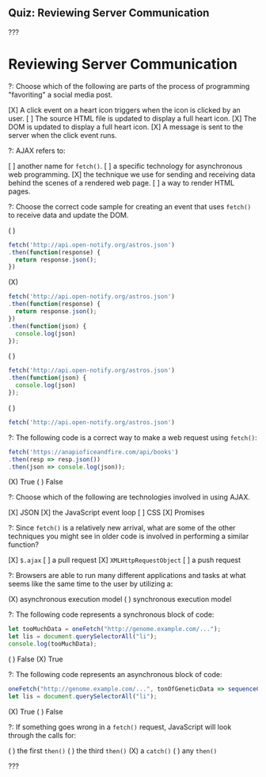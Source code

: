 ## Quiz: Reviewing Server Communication

???

# Reviewing Server Communication

?: Choose which of the following are parts of the process of programming "favoriting" a social media post.

[X] A click event on a heart icon triggers when the icon is clicked by an user. [ ] The source HTML file is updated to display a full heart icon. [X] The DOM is updated to display a full heart icon. [X] A message is sent to the server when the click event runs.

?: AJAX refers to:

[ ] another name for `fetch()`. [ ] a specific technology for asynchronous web programming. [X] the technique we use for sending and receiving data behind the scenes of a rendered web page. [ ] a way to render HTML pages.

?: Choose the correct code sample for creating an event that uses `fetch()` to receive data and update the DOM.

( )
```javascript
fetch('http://api.open-notify.org/astros.json')
.then(function(response) {
  return response.json();
})
```
(X)
```javascript
fetch('http://api.open-notify.org/astros.json')
.then(function(response) {
  return response.json();
})
.then(function(json) {
  console.log(json)
});
```
( )
```javascript
fetch('http://api.open-notify.org/astros.json')
.then(function(json) {
  console.log(json)
});
```
( )
```javascript
fetch('http://api.open-notify.org/astros.json')
```

?: The following code is a correct way to make a web request using `fetch()`:

```javascript
fetch('https://anapioficeandfire.com/api/books')
.then(resp => resp.json())
.then(json => console.log(json));
```

(X) True ( ) False

?: Choose which of the following are technologies involved in using AJAX.

[X] JSON [X] the JavaScript event loop [ ] CSS [X] Promises

?: Since `fetch()` is a relatively new arrival, what are some of the other techniques you might see in older code is involved in performing a similar function?

[X] `$.ajax` [ ] a pull request [X] `XMLHttpRequestObject` [ ] a push request

?: Browsers are able to run many different applications and tasks at what seems like the same time to the user by utilizing a:

(X) asynchronous execution model ( ) synchronous execution model

?: The following code represents a synchronous block of code:

```javascript
let tooMuchData = oneFetch("http://genome.example.com/...");
let lis = document.querySelectorAll("li");
console.log(tooMuchData);
```

( ) False (X) True

?: The following code represents an asynchronous block of code:

```javascript
oneFetch("http://genome.example.com/...", tonOfGeneticData => sequenceClone(tonOfGeneticData));
let lis = document.querySelectorAll("li");
```

(X) True ( ) False

?: If something goes wrong in a `fetch()` request, JavaScript will look through the calls for:

( ) the first `then()` ( ) the third `then()` (X) a `catch()` ( ) any `then()`

???

